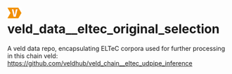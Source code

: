 # ![veld chain](https://raw.githubusercontent.com/veldhub/.github/refs/heads/main/images/symbol_V_letter.png) veld_data__eltec_original_selection

A veld data repo, encapsulating ELTeC corpora used for further processing in this chain veld: 
https://github.com/veldhub/veld_chain__eltec_udpipe_inference

